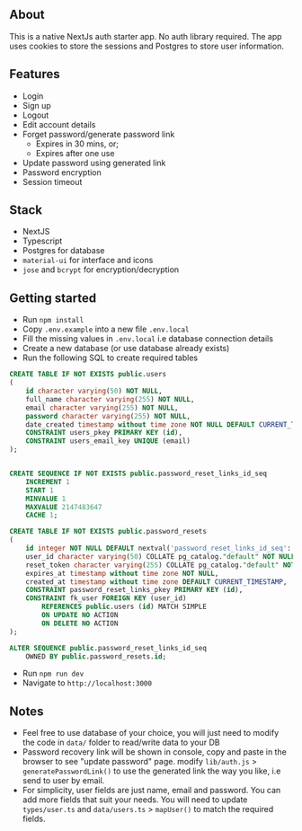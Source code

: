 ## About
This is a native NextJs auth starter app. No auth library required.
The app uses cookies to store the sessions and Postgres to store user information.


## Features
- Login
- Sign up
- Logout
- Edit account details
- Forget password/generate password link
  - Expires in 30 mins, or;
  - Expires after one use
- Update password using generated link
- Password encryption
- Session timeout
## Stack
- NextJS
- Typescript
- Postgres for database
- `material-ui` for interface and icons
- `jose` and `bcrypt` for encryption/decryption

## Getting started
- Run `npm install`
- Copy `.env.example` into a new file `.env.local`
- Fill the missing values in `.env.local` i.e database connection details
- Create a new database (or use database already exists)
- Run the following SQL to create required tables
```sql
CREATE TABLE IF NOT EXISTS public.users
(
    id character varying(50) NOT NULL,
    full_name character varying(255) NOT NULL,
    email character varying(255) NOT NULL,
    password character varying(255) NOT NULL,
    date_created timestamp without time zone NOT NULL DEFAULT CURRENT_TIMESTAMP,  
	CONSTRAINT users_pkey PRIMARY KEY (id),
    CONSTRAINT users_email_key UNIQUE (email)
);


CREATE SEQUENCE IF NOT EXISTS public.password_reset_links_id_seq
    INCREMENT 1
    START 1
    MINVALUE 1
    MAXVALUE 2147483647
    CACHE 1;

CREATE TABLE IF NOT EXISTS public.password_resets
(
    id integer NOT NULL DEFAULT nextval('password_reset_links_id_seq'::regclass),
    user_id character varying(50) COLLATE pg_catalog."default" NOT NULL,
    reset_token character varying(255) COLLATE pg_catalog."default" NOT NULL,
    expires_at timestamp without time zone NOT NULL,
    created_at timestamp without time zone DEFAULT CURRENT_TIMESTAMP,
    CONSTRAINT password_reset_links_pkey PRIMARY KEY (id),
    CONSTRAINT fk_user FOREIGN KEY (user_id)
        REFERENCES public.users (id) MATCH SIMPLE
        ON UPDATE NO ACTION
        ON DELETE NO ACTION
);

ALTER SEQUENCE public.password_reset_links_id_seq
    OWNED BY public.password_resets.id;
```
- Run `npm run dev`
- Navigate to `http://localhost:3000`


## Notes
- Feel free to use database of your choice, you will just need to modify the code in `data/` folder to read/write data to your DB
- Password recovery link will be shown in console, copy and paste in the browser to see "update password" page. modify `lib/auth.js` > `generatePasswordLink()` to use the generated link the way you like, i.e send to user by email.
- For simplicity, user fields are just name, email and password. You can add more fields that suit your needs. You will need to update `types/user.ts` and `data/users.ts` > `mapUser()` to match the required fields.